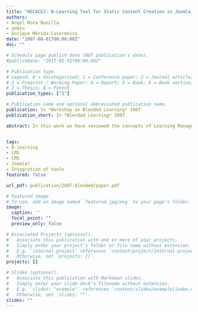 ```yaml
---
title: "HECACEJ: B-Learning Tool for Static Content Creation in Joomla!"
authors:
- Ángel Mora Bonilla
- admin
- Enrique Mérida-Casermeiro
date: "2007-08-01T00:00:00Z"
doi: ""

# Schedule page publish date (NOT publication's date).
#publishDate: "2017-01-01T00:00:00Z"

# Publication type.
# Legend: 0 = Uncategorized; 1 = Conference paper; 2 = Journal article;
# 3 = Preprint / Working Paper; 4 = Report; 5 = Book; 6 = Book section;
# 7 = Thesis; 8 = Patent
publication_types: ["1"]

# Publication name and optional abbreviated publication name.
publication: In *Workshop on Blended Learning* 2007
publication_short: In *Blended Learning* 2007

abstract: In this work we have reviewed the concepts of Learning Managementystem (LMS), Learning Content Management System (LCMS) and Content Management System (CMS). Their main features are studied, and a comparison among them is presented, along with a summary of some well- known integrations between LMS and CMS. Another important point in this work is presenting HECACEJ, a B-learning tool designed to create static content in Joomla! This tool is a specific content manager for publishing the material for a subject, which does not need help from the administration menu of Joomla! (difficult to use by a non-expert professor) and is able to publish these contents in Joomla! main menu. This tool eases the publication of B- learning contents (class notes, past exams, professors' data, etc.) in a static web page that can be accessed from the main menu of the platform Joomla!, which provides facilities for manipulating the contents but it was not developed ad- hoc for our proposal.


tags:
- B-learning
- LMS
- CMS
- Joomla!
- Integration of tools
featured: false

url_pdf: publication/2007-blended/paper.pdf

# Featured image
# To use, add an image named `featured.jpg/png` to your page's folder. 
image:
  caption: ''
  focal_point: ""
  preview_only: false

# Associated Projects (optional).
#   Associate this publication with one or more of your projects.
#   Simply enter your project's folder or file name without extension.
#   E.g. `internal-project` references `content/project/internal-project/index.md`.
#   Otherwise, set `projects: []`.
projects: []

# Slides (optional).
#   Associate this publication with Markdown slides.
#   Simply enter your slide deck's filename without extension.
#   E.g. `slides: "example"` references `content/slides/example/index.md`.
#   Otherwise, set `slides: ""`.
slides: ""
---
```

